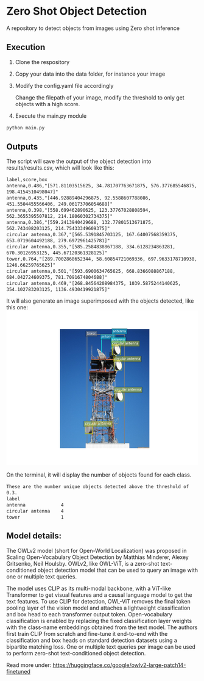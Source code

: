 # Zero Shot Object Detection
A repository to detect objects from images using Zero shot inference

## Execution
1. Clone the respository
2. Copy your data into the data folder, for instance your image
3. Modify the config.yaml file accordingly    

    Change the filepath of your image, modify the threshold to only get objects with a high score.

4. Execute the main.py module
```python
python main.py
```
## Outputs
The script will save the output of the object detection into results/results.csv, which will look like this:
```.csv
label,score,box
antenna,0.486,"[571.81103515625, 34.781707763671875, 576.377685546875, 198.4154510498047]"
antenna,0.435,"[446.92889404296875, 92.5588607788086, 451.5504455566406, 249.06173706054688]"
antenna,0.398,"[558.699462890625, 123.37767028808594, 562.3655395507812, 214.18060302734375]"
antenna,0.386,"[559.2413940429688, 132.77801513671875, 562.743408203125, 214.75433349609375]"
circular antenna,0.367,"[565.5391845703125, 167.64007568359375, 653.0719604492188, 279.6972961425781]"
circular antenna,0.355,"[585.2584838867188, 334.6128234863281, 670.30126953125, 445.67120361328125]"
tower,0.764,"[289.7002868652344, 58.60854721069336, 697.9633178710938, 1246.66259765625]"
circular antenna,0.501,"[593.6900634765625, 668.8366088867188, 684.042724609375, 781.7091674804688]"
circular antenna,0.469,"[268.84564208984375, 1039.5875244140625, 354.102783203125, 1136.4930419921875]"

```

It will also generate an image superimposed with the objects detected, like this one:
![Image with bounding boxes](results/Figure_1.png)

On the terminal, it will display the number of objects found for each class.
```
These are the number unique objects detected above the threshold of 0.3.
label
antenna             4
circular antenna    4
tower               1
```
## Model details:
The OWLv2 model (short for Open-World Localization) was proposed in Scaling Open-Vocabulary Object Detection by Matthias Minderer, Alexey Gritsenko, Neil Houlsby. OWLv2, like OWL-ViT, is a zero-shot text-conditioned object detection model that can be used to query an image with one or multiple text queries.

The model uses CLIP as its multi-modal backbone, with a ViT-like Transformer to get visual features and a causal language model to get the text features. To use CLIP for detection, OWL-ViT removes the final token pooling layer of the vision model and attaches a lightweight classification and box head to each transformer output token. Open-vocabulary classification is enabled by replacing the fixed classification layer weights with the class-name embeddings obtained from the text model. The authors first train CLIP from scratch and fine-tune it end-to-end with the classification and box heads on standard detection datasets using a bipartite matching loss. One or multiple text queries per image can be used to perform zero-shot text-conditioned object detection. 

Read more under:
https://huggingface.co/google/owlv2-large-patch14-finetuned

